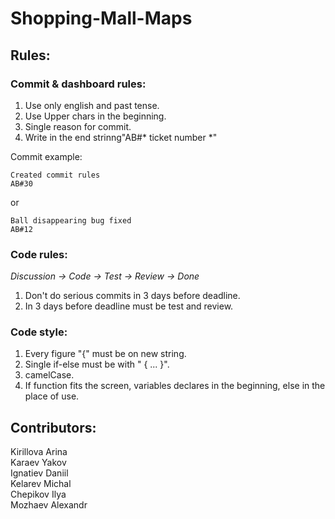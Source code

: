 # Shopping-Mall-Maps 
  
## Rules:
  ### Commit & dashboard rules:   
  1) Use only english and past tense.
  2) Use Upper chars in the beginning.
  3) Single reason for commit.
  4) Write in the end strinng"AB#* ticket number *"
  
  Commit example: 
  ```
  Created commit rules  
  AB#30
  ```
  or   
  
  ```
  Ball disappearing bug fixed   
  AB#12
  ```   

  ### Code rules: 
  *Discussion -> Code -> Test -> Review -> Done*   
  1) Don't do serious commits in 3 days before deadline.     
  2) In 3 days before deadline must be test and review.     

  ### Code style:    
  1) Every figure "{" must be on new string.     
  2) Single if-else must be with " { ... }".     
  3) camelCase.     
  4) If function fits the screen, variables declares in the beginning, else in the place of use.    

## Contributors:   
  Kirillova Arina   
  Karaev Yakov   
  Ignatiev Daniil   
  Kelarev Michal   
  Chepikov Ilya   
  Mozhaev Alexandr  
